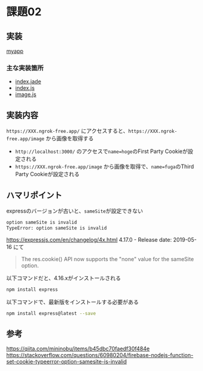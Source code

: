 # 課題02

## 実装

[myapp](./myapp/)

### 主な実装箇所

- [index.jade](./myapp/views/index.jade)
- [index.js](./myapp/routes/index.js)
- [image.js](./myapp/routes/image.js)

## 実装内容

`https://XXX.ngrok-free.app/` にアクセスすると、`https://XXX.ngrok-free.app/image` から画像を取得する  

- `http://localhost:3000/` のアクセスで`name=hoge`のFirst Party Cookieが設定される  
- `https://XXX.ngrok-free.app/image` から画像を取得で、`name=fuga`のThird Party Cookieが設定される  

## ハマリポイント

expressのバージョンが古いと、`sameSite`が設定できない  

```txt
option sameSite is invalid
TypeError: option sameSite is invalid
```

<https://expressjs.com/en/changelog/4x.html>
4.17.0 - Release date: 2019-05-16 にて  
> The res.cookie() API now supports the "none" value for the sameSite option.

以下コマンドだと、4.16.xがインストールされる

```sh
npm install express
```

以下コマンドで、最新版をインストールする必要がある 

```sh
npm install express@latest --save
```

## 参考

<https://qiita.com/mininobu/items/b45dbc70faedf30f484e>  
<https://stackoverflow.com/questions/60980204/firebase-nodejs-function-set-cookie-typeerror-option-samesite-is-invalid>  

